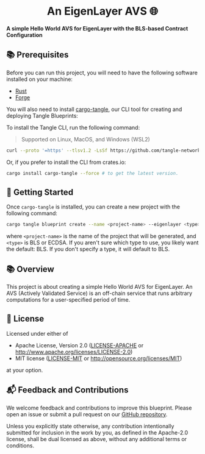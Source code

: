 # <h1 align="center"> An EigenLayer AVS 🌐 </h1>

**A simple Hello World AVS for EigenLayer with the BLS-based Contract Configuration**

## 📚 Prerequisites

Before you can run this project, you will need to have the following software installed on your machine:

- [Rust](https://www.rust-lang.org/tools/install)
- [Forge](https://getfoundry.sh)

You will also need to install [cargo-tangle](https://crates.io/crates/cargo-tangle), our CLI tool for creating and
deploying Tangle Blueprints:

To install the Tangle CLI, run the following command:

> Supported on Linux, MacOS, and Windows (WSL2)

```bash
curl --proto '=https' --tlsv1.2 -LsSf https://github.com/tangle-network/gadget/releases/download/cargo-tangle-v0.1.2/cargo-tangle-installer.sh | sh
```

Or, if you prefer to install the CLI from crates.io:

```bash
cargo install cargo-tangle --force # to get the latest version.
```

## 🚀 Getting Started

Once `cargo-tangle` is installed, you can create a new project with the following command:

```sh
cargo tangle blueprint create --name <project-name> --eigenlayer <type>
```
where `<project-name>` is the name of the project that will be generated, and `<type>` is BLS or ECDSA. If you aren't sure which type to use, you likely want the default: BLS. If you don't specify a type, it will default to BLS.

## 📚 Overview

This project is about creating a simple Hello World AVS for EigenLayer.
An AVS (Actively Validated Service) is an off-chain service that runs arbitrary computations for a user-specified period of time.

## 📜 License

Licensed under either of

* Apache License, Version 2.0
  ([LICENSE-APACHE](LICENSE-APACHE) or http://www.apache.org/licenses/LICENSE-2.0)
* MIT license
  ([LICENSE-MIT](LICENSE-MIT) or http://opensource.org/licenses/MIT)

at your option.

## 📬 Feedback and Contributions

We welcome feedback and contributions to improve this blueprint.
Please open an issue or submit a pull request on
our [GitHub repository](https://github.com/tangle-network/blueprint-template/issues).

Unless you explicitly state otherwise, any contribution intentionally submitted
for inclusion in the work by you, as defined in the Apache-2.0 license, shall be
dual licensed as above, without any additional terms or conditions.

